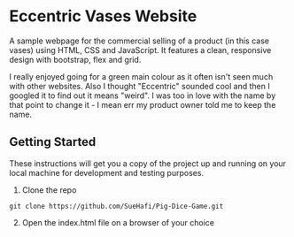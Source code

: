 # Eccentric Vases Website

A sample webpage for the commercial selling of a product (in this case vases) using HTML, CSS and JavaScript. It features a clean, responsive design with bootstrap, flex and grid.

I really enjoyed going for a green main colour as it often isn't seen much with other websites. Also I thought "Eccentric" sounded cool and then I googled it to find out it means "weird". I was too in love with the name by that point to change it - I mean err my product owner told me to keep the name.

## Getting Started

These instructions will get you a copy of the project up and running on your local machine for development and testing purposes.

1. Clone the repo

```
git clone https://github.com/SueHafi/Pig-Dice-Game.git
```

2. Open the index.html file on a browser of your choice
